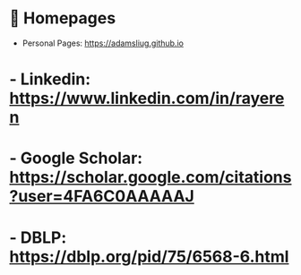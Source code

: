 # 📎 Homepages
- Personal Pages: https://adamsliug.github.io 
# - Linkedin: https://www.linkedin.com/in/rayeren
# - Google Scholar: https://scholar.google.com/citations?user=4FA6C0AAAAAJ
# - DBLP: https://dblp.org/pid/75/6568-6.html
